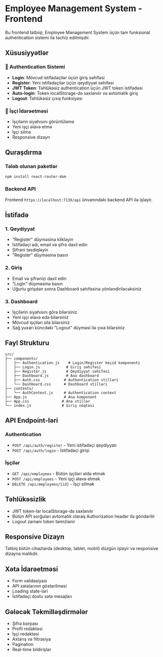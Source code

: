# Employee Management System - Frontend

Bu frontend tətbiqi, Employee Management System üçün tam funksional authentication sistemi ilə təchiz edilmişdir.

## Xüsusiyyətlər

### 🔐 Authentication Sistemi
- **Login**: Mövcud istifadəçilər üçün giriş səhifəsi
- **Register**: Yeni istifadəçilər üçün qeydiyyat səhifəsi
- **JWT Token**: Təhlükəsiz authentication üçün JWT token istifadəsi
- **Auto-login**: Token localStorage-də saxlanılır və avtomatik giriş
- **Logout**: Təhlükəsiz çıxış funksiyası

### 👥 İşçi İdarəetməsi
- İşçilərin siyahısını görüntüləmə
- Yeni işçi əlavə etmə
- İşçi silmə
- Responsive dizayn

## Quraşdırma

### Tələb olunan paketlər
```bash
npm install react-router-dom
```

### Backend API
Frontend `https://localhost:7139/api` ünvanındakı backend API ilə işləyir.

## İstifadə

### 1. Qeydiyyat
- "Register" düyməsinə klikləyin
- İstifadəçi adı, email və şifrə daxil edin
- Şifrəni təsdiqləyin
- "Register" düyməsinə basın

### 2. Giriş
- Email və şifrənizi daxil edin
- "Login" düyməsinə basın
- Uğurlu girişdən sonra Dashboard səhifəsinə yönləndiriləcəksiniz

### 3. Dashboard
- İşçilərin siyahısını görə bilərsiniz
- Yeni işçi əlavə edə bilərsiniz
- Mövcud işçiləri silə bilərsiniz
- Sağ yuxarı küncdəki "Logout" düyməsi ilə çıxa bilərsiniz

## Fayl Strukturu

```
src/
├── components/
│   ├── Authentication.js    # Login/Register keçid komponenti
│   ├── Login.js            # Giriş səhifəsi
│   ├── Register.js         # Qeydiyyat səhifəsi
│   ├── Dashboard.js        # Ana dashboard
│   ├── Auth.css           # Authentication stilləri
│   └── Dashboard.css      # Dashboard stilləri
├── contexts/
│   └── AuthContext.js     # Authentication context
├── App.js                 # Ana komponent
├── App.css               # Ana stillər
└── index.js              # Giriş nöqtəsi
```

## API Endpoint-ləri

### Authentication
- `POST /api/auth/register` - Yeni istifadəçi qeydiyyatı
- `POST /api/auth/login` - İstifadəçi girişi

### İşçilər
- `GET /api/employees` - Bütün işçiləri əldə etmək
- `POST /api/employees` - Yeni işçi əlavə etmək
- `DELETE /api/employees/{id}` - İşçi silmək

## Təhlükəsizlik

- JWT token-lar localStorage-də saxlanılır
- Bütün API sorğuları avtomatik olaraq Authorization header ilə göndərilir
- Logout zamanı token təmizlənir

## Responsive Dizayn

Tətbiq bütün cihazlarda (desktop, tablet, mobil) düzgün işləyir və responsive dizayna malikdir.

## Xəta İdarəetməsi

- Form validasiyası
- API xətalarının göstərilməsi
- Loading state-ləri
- İstifadəçi dostu xəta mesajları

## Gələcək Təkmilləşdirmələr

- Şifrə bərpası
- Profil redaktəsi
- İşçi redaktəsi
- Axtarış və filtrasiya
- Pagination
- Real-time bildirişlər
